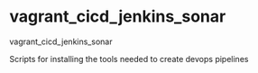 # vagrant_cicd_jenkins_sonar
vagrant_cicd_jenkins_sonar

Scripts for installing the tools needed to create devops pipelines
